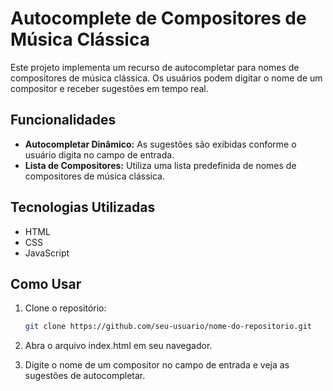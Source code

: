 # Autocomplete de Compositores de Música Clássica

Este projeto implementa um recurso de autocompletar para nomes de compositores de música clássica. Os usuários podem digitar o nome de um compositor e receber sugestões em tempo real.

## Funcionalidades

- **Autocompletar Dinâmico:** As sugestões são exibidas conforme o usuário digita no campo de entrada.
- **Lista de Compositores:** Utiliza uma lista predefinida de nomes de compositores de música clássica.

## Tecnologias Utilizadas

- HTML
- CSS
- JavaScript

## Como Usar

1. Clone o repositório:

   ```bash
   git clone https://github.com/seu-usuario/nome-do-repositorio.git

2. Abra o arquivo index.html em seu navegador.

3. Digite o nome de um compositor no campo de entrada e veja as sugestões de autocompletar.